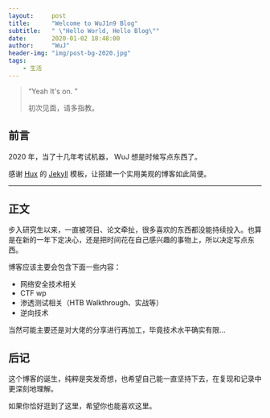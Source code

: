 ```yaml
---
layout:     post
title:      "Welcome to WuJ1n9 Blog"
subtitle:   " \"Hello World, Hello Blog\""
date:       2020-01-02 18:48:00
author:     "WuJ"
header-img: "img/post-bg-2020.jpg"
tags:
    - 生活
---
```


> “Yeah It's on. ”
>
> 初次见面，请多指教。


## 前言

2020 年，当了十几年考试机器， WuJ 想是时候写点东西了。

感谢 [Hux](https://github.com/Huxpro/huxpro.github.io) 的 [Jekyll](http://jekyllrb.com/) 模板，让搭建一个实用美观的博客如此简便。

---

## 正文

步入研究生以来，一直被项目、论文牵扯，很多喜欢的东西都没能持续投入。也算是在新的一年下定决心，还是把时间花在自己感兴趣的事物上，所以决定写点东西。

博客应该主要会包含下面一些内容：

- 网络安全技术相关
- CTF wp
- 渗透测试相关（HTB Walkthrough、实战等）
- 逆向技术

当然可能主要还是对大佬的分享进行再加工，毕竟技术水平确实有限...



## 后记

这个博客的诞生，纯粹是突发奇想，也希望自己能一直坚持下去，在复现和记录中更深刻地理解。

如果你恰好逛到了这里，希望你也能喜欢这里。
